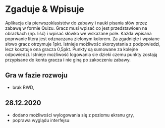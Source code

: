 # Zgaduje & Wpisuje 

Aplikacja dla pierwszoklasistów do zabawy i nauki pisania słów przez zabawę w formie Quizu. 
Gracz musi wpisać co jest przedstawioen na obrazkach (np. liść) i wpisać słówko we wskazane pole. 
Każda wpisana poprwanie litera jest odznaczana zielonym kolorem.
Za zgadnięte i wpsiane słowo gracz otrzymuje 1pkt.
Istnieje możliwośc skorzystania z podpowiedzi, lecz kosztuje ona gracza 0,5pkt.
Punkty są sumowane za kolejne odpowiedzi.
Istnieje możliwość logowania sie dzieki czemu punkty zostają przypisane do konta gracza i nie giną po zakoczeniu zabawy.


## Gra w fazie rozwoju

- brak RWD,


## 28.12.2020
- dodano możliwości wylogowania się z poziomu ekranu gry,
- poprawa wyglądu interfejsu